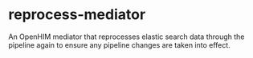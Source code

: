 # reprocess-mediator
An OpenHIM mediator that reprocesses elastic search data through the pipeline again to ensure any pipeline changes are taken into effect.

